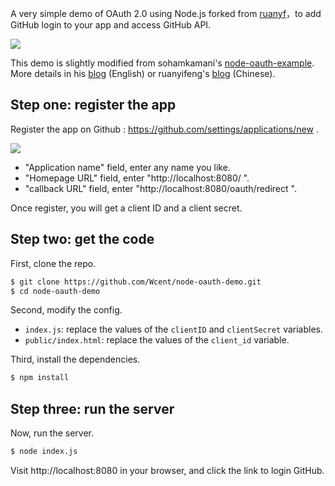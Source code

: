 A very simple demo of OAuth 2.0 using Node.js forked from [ruanyf](https://github.com/ruanyf/node-oauth-demo)，to add GitHub login to your app and access GitHub API.

![](https://www.wangbase.com/blogimg/asset/201904/bg2019042103.jpg)

This demo is slightly modified from sohamkamani's [node-oauth-example](https://github.com/sohamkamani/node-oauth-example). More details in his [blog](https://www.sohamkamani.com/blog/javascript/2018-06-24-oauth-with-node-js/) (English) or ruanyifeng's [blog](http://www.ruanyifeng.com/blog/2019/04/github-oauth.html) (Chinese).

## Step one: register the app

Register the app on Github : https://github.com/settings/applications/new .

![](https://www.wangbase.com/blogimg/asset/201904/bg2019042102.jpg)

- "Application name" field, enter any name you like.
- "Homepage URL" field, enter "http://localhost:8080/ ".
- "callback URL" field, enter "http://localhost:8080/oauth/redirect ".

Once register, you will get a client ID and a client secret.

## Step two: get the code

First, clone the repo.

```bash
$ git clone https://github.com/Wcent/node-oauth-demo.git
$ cd node-oauth-demo
```

Second, modify the config.

- `index.js`: replace the values of the `clientID` and `clientSecret` variables.
- `public/index.html`: replace the values of the `client_id` variable.

Third, install the dependencies.

```bash
$ npm install
```

## Step three: run the server

Now, run the server.

```bash
$ node index.js
```

Visit http://localhost:8080 in your browser, and click the link to login GitHub.

